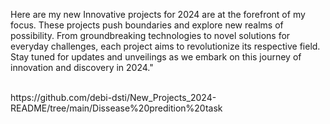 Here are my new Innovative projects for 2024 are at the forefront of my focus. These projects push boundaries and explore new realms of possibility. From groundbreaking technologies to novel solutions for everyday challenges, each project aims to revolutionize its respective field. Stay tuned for updates and unveilings as we embark on this journey of innovation and discovery in 2024."

 <br>
https://github.com/debi-dsti/New_Projects_2024-README/tree/main/Dissease%20predition%20task
